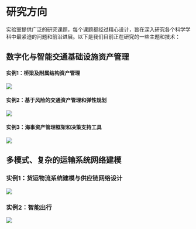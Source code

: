 # 研究方向


实验室提供广泛的研究课题，每个课题都经过精心设计，旨在深入研究各个科学学科中最紧迫的问题和前沿进展。以下是我们目前正在研究的一些主题和技术：

## 数字化与智能交通基础设施资产管理

#### 实例1：桥梁及附属结构资产管理
![](https://hkust-trans-lab.github.io/research/rt1.jpg)

#### 实例2：基于风险的交通资产管理和弹性规划
![](https://hkust-trans-lab.github.io/research/rt2.jpg)

#### 实例3：海事资产管理框架和决策支持工具
![](https://hkust-trans-lab.github.io/research/rt3.jpg)

## 多模式、复杂的运输系统网络建模

### 实例1：货运物流系统建模与供应链网络设计
![](https://hkust-trans-lab.github.io/research/rt4.jpg)

### 实例2：智能出行
![](https://hkust-trans-lab.github.io/research/rt5.jpg)

